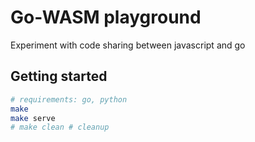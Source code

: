 # Go-WASM playground

Experiment with code sharing between javascript and go

## Getting started

```bash
# requirements: go, python
make
make serve
# make clean # cleanup
```
